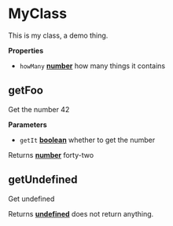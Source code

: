 <!-- Generated by documentation.js. Update this documentation by updating the source code. -->

# MyClass

This is my class, a demo thing.

**Properties**

-   `howMany` **[number](https://developer.mozilla.org/en-US/docs/Web/JavaScript/Reference/Global_Objects/Number)** how many things it contains

## getFoo

Get the number 42

**Parameters**

-   `getIt` **[boolean](https://developer.mozilla.org/en-US/docs/Web/JavaScript/Reference/Global_Objects/Boolean)** whether to get the number

Returns **[number](https://developer.mozilla.org/en-US/docs/Web/JavaScript/Reference/Global_Objects/Number)** forty-two

## getUndefined

Get undefined

Returns **[undefined](https://developer.mozilla.org/en-US/docs/Web/JavaScript/Reference/Global_Objects/undefined)** does not return anything.
